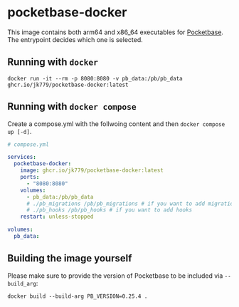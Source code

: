 # pocketbase-docker

This image contains both arm64 and x86_64 executables for [Pocketbase](https://pocketbase.io/). The entrypoint decides which one is selected.

## Running with `docker`

```shell
docker run -it --rm -p 8080:8080 -v pb_data:/pb/pb_data ghcr.io/jk779/pocketbase-docker:latest
```

## Running with `docker compose`

Create a compose.yml with the follwoing content and then `docker compose up [-d]`.

```yml
# compose.yml

services:
  pocketbase-docker:
    image: ghcr.io/jk779/pocketbase-docker:latest
    ports:
      - "8080:8080"
    volumes:
      - pb_data:/pb/pb_data
      # ./pb_migrations /pb/pb_migrations # if you want to add migrations
      # ./pb_hooks /pb/pb_hooks # if you want to add hooks
    restart: unless-stopped

volumes:
  pb_data:
```

## Building the image yourself

Please make sure to provide the version of Pocketbase to be included via `--build_arg`:

```shell
docker build --build-arg PB_VERSION=0.25.4 .
```